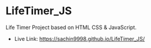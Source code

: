 # LifeTimer_JS
Life Timer Project based on HTML CSS &amp; JavaScript.


* Live Link: https://sachin9998.github.io/LifeTimer_JS/
